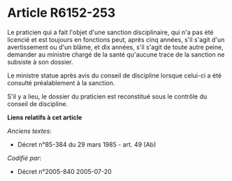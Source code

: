 # Article R6152-253

Le praticien qui a fait l'objet d'une sanction disciplinaire, qui n'a pas été licencié et est toujours en fonctions peut,
après cinq années, s'il s'agit d'un avertissement ou d'un blâme, et dix années, s'il s'agit de toute autre peine, demander au
ministre chargé de la santé qu'aucune trace de la sanction ne subsiste à son dossier.

Le ministre statue après avis du conseil de discipline lorsque celui-ci a été consulté préalablement à la sanction.

S'il y a lieu, le dossier du praticien est reconstitué sous le contrôle du conseil de discipline.

**Liens relatifs à cet article**

_Anciens textes_:

  - Décret n°85-384 du 29 mars 1985 - art. 49 (Ab)

_Codifié par_:

  - Décret n°2005-840 2005-07-20
